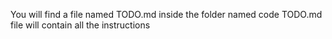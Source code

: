 You will find a file named TODO.md inside the folder named code
TODO.md file will contain all the instructions